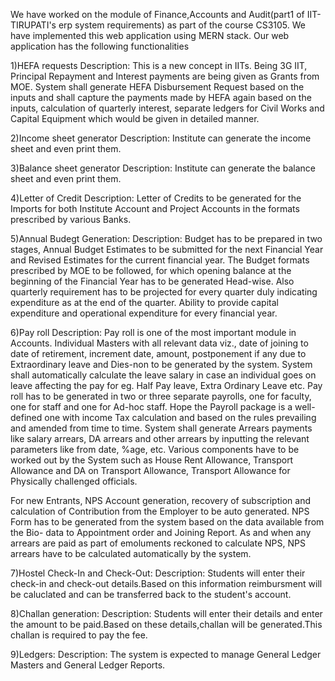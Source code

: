 We have worked on the module of Finance,Accounts and Audit(part1 of IIT-TIRUPATI's erp system requirements) as part of the course CS3105.
We have implemented this web application using MERN stack.
Our web application has the following functionalities

1)HEFA requests
Description:
This is a new concept in IITs. Being 3G IIT, Principal Repayment and Interest
payments are being given as Grants from MOE. System shall generate HEFA
Disbursement Request based on the inputs and shall capture the payments
made by HEFA again based on the inputs, calculation of quarterly interest,
separate ledgers for Civil Works and Capital Equipment which would be given
in detailed manner.

2)Income sheet generator
Description:
Institute can generate the income sheet and even print them.

3)Balance sheet generator
Description:
Institute can generate the balance sheet and even print them.

4)Letter of Credit
Description:
Letter of Credits to be generated for the Imports for both Institute Account and
Project Accounts in the formats prescribed by various Banks.

5)Annual Budegt Generation:
Description:
Budget has to be prepared in two stages, Annual Budget Estimates to be
submitted for the next Financial Year and Revised Estimates for the current
financial year. The Budget formats prescribed by MOE to be followed, for
which opening balance at the beginning of the Financial Year has to be
generated Head-wise. Also quarterly requirement has to be projected for every
quarter duly indicating expenditure as at the end of the quarter. Ability to
provide capital expenditure and operational expenditure for every financial
year.

6)Pay roll
Description:
Pay roll is one of the most important module in Accounts. Individual Masters
with all relevant data viz., date of joining to date of retirement, increment date,
amount, postponement if any due to Extraordinary leave and Dies-non to be
generated by the system. System shall automatically calculate the leave salary
in case an individual goes on leave affecting the pay for eg. Half Pay leave,
Extra Ordinary Leave etc. Pay roll has to be generated in two or three separate
payrolls, one for faculty, one for staff and one for Ad-hoc staff. Hope the Payroll
package is a well-defined one with income Tax calculation and based on the
rules prevailing and amended from time to time. System shall generate Arrears
payments like salary arrears, DA arrears and other arrears by inputting the
relevant parameters like from date, %age, etc. Various components have to be
worked out by the System such as House Rent Allowance, Transport Allowance
and DA on Transport Allowance, Transport Allowance for Physically challenged
officials.

For new Entrants, NPS Account generation, recovery of subscription and
calculation of Contribution from the Employer to be auto generated. NPS Form
has to be generated from the system based on the data available from the Bio-
data to Appointment order and Joining Report. As and when any arrears are
paid as part of emoluments reckoned to calculate NPS, NPS arrears have to be
calculated automatically by the system.

7)Hostel Check-In and Check-Out:
Description:
Students will enter their check-in and check-out details.Based on this
information reimbursment will be caluclated and can be transferred back
to the student's account.

8)Challan generation:
Description:
Students will enter their details and enter the amount to be paid.Based on
these details,challan will be generated.This challan is required to pay the fee.

9)Ledgers:
Description:
The system is expected to manage General Ledger Masters and General
Ledger Reports.
